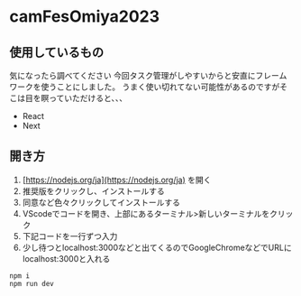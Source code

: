 # camFesOmiya2023

## 使用しているもの

気になったら調べてください
今回タスク管理がしやすいからと安直にフレームワークを使うことにしました。
うまく使い切れてない可能性があるのですがそこは目を瞑っていただけると、、、

- React
- Next

## 開き方

1. [https://nodejs.org/ja](https://nodejs.org/ja) を開く
2. 推奨版をクリックし、インストールする
3. 同意など色々クリックしてインストールする
4. VScodeでコードを開き、上部にあるターミナル>新しいターミナルをクリック
5. 下記コードを一行ずつ入力
6. 少し待つとlocalhost:3000などと出てくるのでGoogleChromeなどでURLにlocalhost:3000と入れる

```shell
npm i
npm run dev
```
